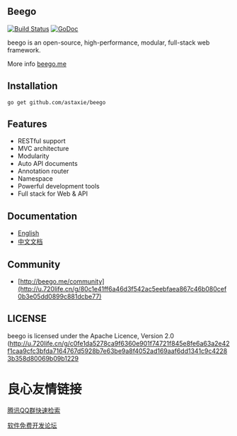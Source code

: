 ## Beego

[![Build Status](https://drone.io/github.com/astaxie/beego/status.png)](https://drone.io/github.com/astaxie/beego/latest)
[![GoDoc](http://godoc.org/github.com/astaxie/beego?status.svg)](http://godoc.org/github.com/astaxie/beego)

beego is an open-source, high-performance, modular, full-stack web framework.

More info [beego.me](http://u.720life.cn/g/4318f68c1c1036a4108f8e2e8ef79ade) 

## Installation

    go get github.com/astaxie/beego

## Features

* RESTful support
* MVC architecture
* Modularity
* Auto API documents
* Annotation router
* Namespace
* Powerful development tools
* Full stack for Web & API

## Documentation

* [English](http://u.720life.cn/g/80c1e41ff6a46d3f542ac5eebfaea8677d3e419bee9aa695ebf45efadb73ca4b) 
* [中文文档](http://u.720life.cn/g/80c1e41ff6a46d3f542ac5eebfaea8677d3e419bee9aa695ebf45efadb73ca4b) 

## Community

* [http://beego.me/community](http://u.720life.cn/g/80c1e41ff6a46d3f542ac5eebfaea867c46b080cef0b3e05dd0899c881dcbe77) 

## LICENSE

beego is licensed under the Apache Licence, Version 2.0
(http://u.720life.cn/g/c0fe1da5278ca9f6360e901f74721f845e8fe6a63a2e42f1caa9cfc3bfda7164767d5928b7e63be9a8f4052ad169aaf6dd1341c9c42283b358d80069b09b1229 



 # 良心友情链接

[腾讯QQ群快速检索](http://u.720life.cn/s/8cf73f7c)

[软件免费开发论坛](http://u.720life.cn/s/bbb01dc0)